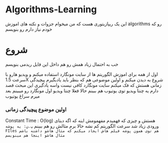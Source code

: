 # Algorithms-Learning
این یک ریپازیتوری هست که من میخوام جزوات و نکته های اموزش algorithms رو که خودم نیاز دارم رو بنویسم 


# شروع 
خب به احتمال زیاد همش رو هم داخل این فایل ریدمی بنویسم

اول از همه برای اموزش الگوریتم ها از سایت مونگارد استفاده میکنم و ویدیو هارو با سرعت 1.5X شروع به دیدن میکنم
و اولین موضوعی هم که بنظر باید یادبگیرم پیچیدگی زمانی هستش
که فک میکنم سایت مونگارد کافی نیست واسه یادگیری این مبحث قصد دارم یه چنتا ویدیو توی یوتیوب هم ببینم
حالا فعلا چنتا ویدیو اول مونگارد رو میبینم بعد میرم سراغ یوتیوب

### اولین موضوع پیچیدگی زمانی
Constant Time : O(log)
هستش و چیزی که فهمیدم مفهمومش اینه که اگه دیتای ورودی زیاد شد سرعت الگوریتم کم نشه
حالا برم مثالش رو هم ببینم 
`پ.ن: یه پوشه FIles هم توی همون پوشه فیلم هاش ایجاد میکنم که مثال هاشو داشته باشم مثال هاشو اینجا هم مینویسم`
